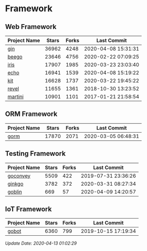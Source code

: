 # Framework

## Web Framework

| Project Name | Stars | Forks | Last Commit |
| ------------ | ----- | ----- | ----------- |
| [gin](https://github.com/gin-gonic/gin) | 36962 | 4248 | 2020-04-08 15:31:31 |
| [beego](https://github.com/astaxie/beego) | 23646 | 4756 | 2020-02-22 07:09:25 |
| [iris](https://github.com/kataras/iris) | 17907 | 1985 | 2020-03-23 23:03:40 |
| [echo](https://github.com/labstack/echo) | 16941 | 1539 | 2020-04-08 15:19:22 |
| [kit](https://github.com/go-kit/kit) | 16628 | 1737 | 2020-03-22 19:45:22 |
| [revel](https://github.com/revel/revel) | 11655 | 1361 | 2018-10-30 13:23:52 |
| [martini](https://github.com/go-martini/martini) | 10901 | 1101 | 2017-01-21 21:58:54 |

## ORM Framework

| Project Name | Stars | Forks | Last Commit |
| ------------ | ----- | ----- | ----------- |
| [gorm](https://github.com/jinzhu/gorm) | 17870 | 2071 | 2020-03-05 06:48:31 |

## Testing Framework

| Project Name | Stars | Forks | Last Commit |
| ------------ | ----- | ----- | ----------- |
| [goconvey](https://github.com/smartystreets/goconvey) | 5509 | 422 | 2019-07-31 23:36:26 |
| [ginkgo](https://github.com/onsi/ginkgo) | 3782 | 372 | 2020-03-31 08:27:34 |
| [goblin](https://github.com/franela/goblin) | 669 | 57 | 2020-04-09 14:20:57 |

## IoT Framework

| Project Name | Stars | Forks | Last Commit |
| ------------ | ----- | ----- | ----------- |
| [gobot](https://github.com/hybridgroup/gobot) | 6360 | 799 | 2019-10-15 17:19:34 |

*Update Date: 2020-04-13 01:02:29*